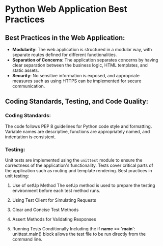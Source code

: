 # Python Web Application Best Practices

## Best Practices in the Web Application:

- **Modularity**: The web application is structured in a modular way, with separate routes defined for different functionalities.
- **Separation of Concerns**: The application separates concerns by having clear separation between the business logic, HTML templates, and static assets.
- **Security**: No sensitive information is exposed, and appropriate measures such as using HTTPS can be implemented for secure communication.


## Coding Standards, Testing, and Code Quality:

### Coding Standards:
The code follows PEP 8 guidelines for Python code style and formatting. Variable names are descriptive, functions are appropriately named, and indentation is consistent.
### Testing:
Unit tests are implemented using the `unittest` module to ensure the correctness of the application's functionality. Tests cover critical parts of the application such as routing and template rendering.
Best practices in unit testing:
1.  Use of setUp Method
The setUp method is used to prepare the testing environment before each test method runs.

2. Using Test Client for Simulating Requests

3. Clear and Concise Test Methods

4. Assert Methods for Validating Responses

5. Running Tests Conditionally
Including the if __name__ == '__main__': unittest.main() block allows the test file to be run directly from the command line.

